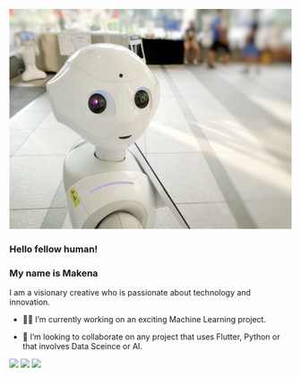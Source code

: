 ![jpg](images/github_cover.jpg)
### Hello fellow human!

### My name is Makena

I am a visionary creative who is passionate about technology and innovation.


- 🤸‍♂️ I’m currently working on an exciting Machine Learning project. 

- 🤝 I’m looking to collaborate on any project that uses Flutter, Python or that involves Data Sceince or AI. 
   

[<img src="https://img.shields.io/badge/twitter-%231DA1F2.svg?&style=for-the-badge&logo=twitter&logoColor=white" />](https://twitter.com/makenasandra) [<img src="https://img.shields.io/badge/medium-%2312100E.svg?&style=for-the-badge&logo=medium&logoColor=white" />](https://medium.com/@makenawachira)  [<img src="https://img.shields.io/badge/linkedin-%230077B5.svg?&style=for-the-badge&logo=linkedin&logoColor=white" />](https://www.linkedin.com/in/makenasandra/) 
